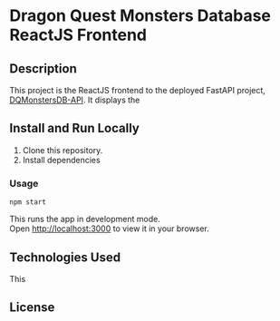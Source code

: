 # Dragon Quest Monsters Database ReactJS Frontend

## Description

This project is the ReactJS frontend to the deployed FastAPI project, [DQMonstersDB-API](https://github.com/cmsato09/DQMonstersDB-API). It displays the 

[Insert picture of ReactJS frontend]: #

## Install and Run Locally

1. Clone this repository.
2. Install dependencies

### Usage

```shell
npm start
```
This runs the app in development mode.\
Open [http://localhost:3000](http://localhost:3000) to view it in your browser.

## Technologies Used
This 

## License
